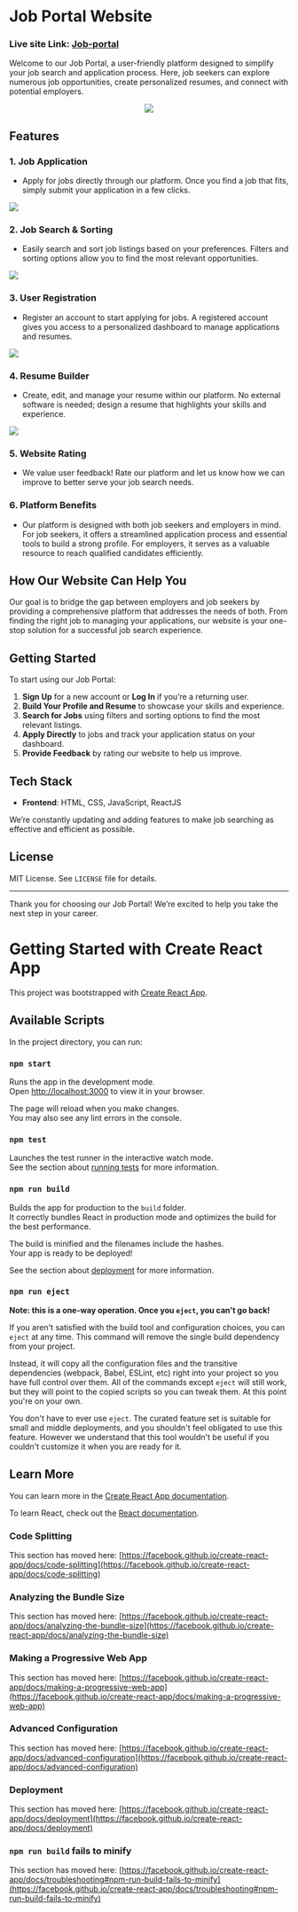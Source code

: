 # Job Portal Website

### Live site Link: [Job-portal](https://job-portal-website-omkar.netlify.app/)

Welcome to our Job Portal, a user-friendly platform designed to simplify your job search and application process. Here, job seekers can explore numerous job opportunities, create personalized resumes, and connect with potential employers. 

<div align="center">
<img  src="pic/home.jpeg">
</div>

## Features

### 1. **Job Application**
   - Apply for jobs directly through our platform. Once you find a job that fits, simply submit your application in a few clicks.
     <div align="center">
<img  src="pic/job-apply.jpeg">
</div>

### 2. **Job Search & Sorting**
   - Easily search and sort job listings based on your preferences. Filters and sorting options allow you to find the most relevant opportunities.
     <div align="center">
<img  src="pic/job.jpeg">
</div>

### 3. **User Registration**
   - Register an account to start applying for jobs. A registered account gives you access to a personalized dashboard to manage applications and resumes.
     <div align="center">
<img  src="pic/profile.jpeg">
</div>

### 4. **Resume Builder**
   - Create, edit, and manage your resume within our platform. No external software is needed; design a resume that highlights your skills and experience.
     <div align="center">
<img  src="pic/resume.jpeg">
</div>

### 5. **Website Rating**
   - We value user feedback! Rate our platform and let us know how we can improve to better serve your job search needs.

### 6. **Platform Benefits**
   - Our platform is designed with both job seekers and employers in mind. For job seekers, it offers a streamlined application process and essential tools to build a strong profile. For employers, it serves as a valuable resource to reach qualified candidates efficiently.

## How Our Website Can Help You

Our goal is to bridge the gap between employers and job seekers by providing a comprehensive platform that addresses the needs of both. From finding the right job to managing your applications, our website is your one-stop solution for a successful job search experience.

## Getting Started

To start using our Job Portal:

1. **Sign Up** for a new account or **Log In** if you’re a returning user.
2. **Build Your Profile and Resume** to showcase your skills and experience.
3. **Search for Jobs** using filters and sorting options to find the most relevant listings.
4. **Apply Directly** to jobs and track your application status on your dashboard.
5. **Provide Feedback** by rating our website to help us improve.

## Tech Stack

- **Frontend**: HTML, CSS, JavaScript, ReactJS
  
We’re constantly updating and adding features to make job searching as effective and efficient as possible. 

## License

MIT License. See `LICENSE` file for details.

---

Thank you for choosing our Job Portal! We’re excited to help you take the next step in your career.































# Getting Started with Create React App

This project was bootstrapped with [Create React App](https://github.com/facebook/create-react-app).

## Available Scripts

In the project directory, you can run:

### `npm start`

Runs the app in the development mode.\
Open [http://localhost:3000](http://localhost:3000) to view it in your browser.

The page will reload when you make changes.\
You may also see any lint errors in the console.

### `npm test`

Launches the test runner in the interactive watch mode.\
See the section about [running tests](https://facebook.github.io/create-react-app/docs/running-tests) for more information.

### `npm run build`

Builds the app for production to the `build` folder.\
It correctly bundles React in production mode and optimizes the build for the best performance.

The build is minified and the filenames include the hashes.\
Your app is ready to be deployed!

See the section about [deployment](https://facebook.github.io/create-react-app/docs/deployment) for more information.

### `npm run eject`

**Note: this is a one-way operation. Once you `eject`, you can't go back!**

If you aren't satisfied with the build tool and configuration choices, you can `eject` at any time. This command will remove the single build dependency from your project.

Instead, it will copy all the configuration files and the transitive dependencies (webpack, Babel, ESLint, etc) right into your project so you have full control over them. All of the commands except `eject` will still work, but they will point to the copied scripts so you can tweak them. At this point you're on your own.

You don't have to ever use `eject`. The curated feature set is suitable for small and middle deployments, and you shouldn't feel obligated to use this feature. However we understand that this tool wouldn't be useful if you couldn't customize it when you are ready for it.

## Learn More

You can learn more in the [Create React App documentation](https://facebook.github.io/create-react-app/docs/getting-started).

To learn React, check out the [React documentation](https://reactjs.org/).

### Code Splitting

This section has moved here: [https://facebook.github.io/create-react-app/docs/code-splitting](https://facebook.github.io/create-react-app/docs/code-splitting)

### Analyzing the Bundle Size

This section has moved here: [https://facebook.github.io/create-react-app/docs/analyzing-the-bundle-size](https://facebook.github.io/create-react-app/docs/analyzing-the-bundle-size)

### Making a Progressive Web App

This section has moved here: [https://facebook.github.io/create-react-app/docs/making-a-progressive-web-app](https://facebook.github.io/create-react-app/docs/making-a-progressive-web-app)

### Advanced Configuration

This section has moved here: [https://facebook.github.io/create-react-app/docs/advanced-configuration](https://facebook.github.io/create-react-app/docs/advanced-configuration)

### Deployment

This section has moved here: [https://facebook.github.io/create-react-app/docs/deployment](https://facebook.github.io/create-react-app/docs/deployment)

### `npm run build` fails to minify

This section has moved here: [https://facebook.github.io/create-react-app/docs/troubleshooting#npm-run-build-fails-to-minify](https://facebook.github.io/create-react-app/docs/troubleshooting#npm-run-build-fails-to-minify)
